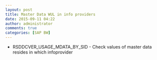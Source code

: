```yaml
---
layout: post
title: Master Data WUL in info providers
date: 2015-09-11 04:22
author: administrator
comments: true
categories: [SAP BW]
---
```

<ul>
	<li>RSDDCVER_USAGE_MDATA_BY_SID - Check values of master data resides in which infoprovider</li>
</ul>
